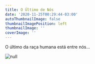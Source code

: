 ```yaml
---
title: O Último de Nós
date: '2020-11-25T00:29:44-03:00'
autoThumbnailImage: false
thumbnailImagePosition: left
thumbnailImage: ''
coverImage: ''
---
```

O último da raça humana está entre nós...

![null](/images/uploads/i-rest.jpg)
